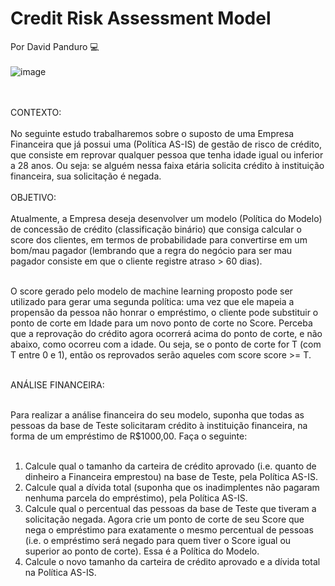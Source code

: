 # Credit Risk Assessment Model
Por David Panduro 💻<br><br>
![image](https://github.com/DavidPanduro/credit_risk_assessment/assets/45201867/51c1c1f3-79cb-469c-99aa-b35fc862aef8)

<br><br>
CONTEXTO:<br><br>
No seguinte estudo trabalharemos sobre o suposto de uma Empresa Financeira que já possui uma (Política AS-IS) de gestão de risco de crédito, que consiste em reprovar qualquer pessoa que tenha idade igual ou inferior a 28 anos. Ou seja: se alguém nessa faixa etária solicita crédito à instituição financeira, sua solicitação é negada.
<br><br>
OBJETIVO:<br><br>
Atualmente, a Empresa deseja desenvolver um modelo (Política do Modelo) de concessão de crédito (classificação binário) que consiga calcular o score dos clientes, em termos de probabilidade para convertirse em um bom/mau pagador (lembrando que a regra do negócio para ser mau pagador consiste em que o cliente registre atraso > 60 dias). <br><br>

O score gerado pelo modelo de machine learning proposto pode ser utilizado para gerar uma segunda política: uma vez que ele mapeia a propensão da pessoa não honrar o empréstimo, o cliente pode substituir o ponto de corte em Idade para um novo ponto de corte no Score. Perceba que a reprovação do crédito agora ocorrerá acima do ponto de corte, e não abaixo, como ocorreu com a idade. Ou seja, se o ponto de corte for T (com T entre 0 e 1), então os reprovados serão aqueles com score score >= T.<br><br>

ANÁLISE FINANCEIRA: <br><br>

Para realizar a análise financeira do seu modelo, suponha que todas as pessoas da base de Teste solicitaram crédito à instituição financeira, na forma de um empréstimo de R$1000,00. Faça o seguinte:<br><br>

1. Calcule qual o tamanho da carteira de crédito aprovado (i.e. quanto de dinheiro a Financeira emprestou) na base de Teste, pela Política AS-IS.
2. Calcule qual a dívida total (suponha que os inadimplentes não pagaram nenhuma parcela do empréstimo), pela Política AS-IS.
3. Calcule qual o percentual das pessoas da base de Teste que tiveram a solicitação negada. Agora crie um ponto de corte de seu Score que nega o empréstimo para exatamente o mesmo percentual de pessoas (i.e. o empréstimo será negado para quem tiver o Score igual ou superior ao ponto de corte). Essa é a Política do Modelo.
4. Calcule o novo tamanho da carteira de crédito aprovado e a dívida total na Política AS-IS.






